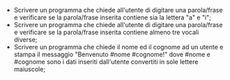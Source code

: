 - Scrivere un programma che chiede all'utente di digitare una parola/frase e verificare se la parola/frase inserita contiene sia la lettera "a" e "i";
- Scrivere un programma che chiede all'utente di digitare una parola/frase e verificare se la parola/frase inserita contiene almeno tre vocali diverse;
- Scrivere un programma che chiede il nome ed il cognome ad un utente e stampa il messaggio "Benvenuto #nome #cognome!" dove #nome e #cognome sono i dati inseriti dall'utente convertiti in sole lettere maiuscole;